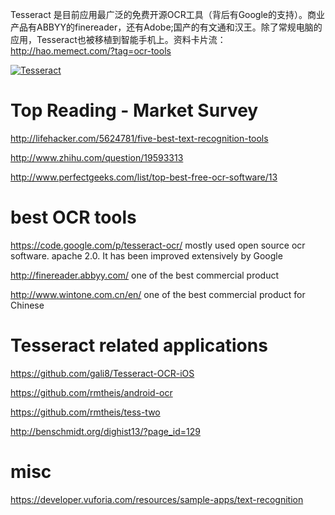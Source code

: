 Tesseract 是目前应用最广泛的免费开源OCR工具（背后有Google的支持）。商业产品有ABBYY的finereader，还有Adobe;国产的有文通和汉王。除了常规电脑的应用，Tesseract也被移植到智能手机上。资料卡片流： http://hao.memect.com/?tag=ocr-tools

[![Tesseract](http://img.memect.com/05jtNcF8k5Kgc3Euvqf5rfZCinM=/400x0/t/1b014ddddc07c435ce3775f3ba85199e706d69456870b9fcb24b5d8ce8c684da)](http://hao.memect.com/?tag=ocr-tools)

# Top Reading - Market Survey
http://lifehacker.com/5624781/five-best-text-recognition-tools

http://www.zhihu.com/question/19593313  

http://www.perfectgeeks.com/list/top-best-free-ocr-software/13


# best OCR tools
https://code.google.com/p/tesseract-ocr/  mostly used open source ocr software. apache 2.0. It has been improved extensively by Google

http://finereader.abbyy.com/   one of the best commercial product

http://www.wintone.com.cn/en/  one of the best commercial product for Chinese


# Tesseract related applications
https://github.com/gali8/Tesseract-OCR-iOS

https://github.com/rmtheis/android-ocr

https://github.com/rmtheis/tess-two

http://benschmidt.org/dighist13/?page_id=129

# misc

https://developer.vuforia.com/resources/sample-apps/text-recognition
